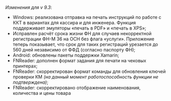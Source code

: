 _Изменения для v 9.3_:
- Windows: реализована отправка на печать инструкций по работе с ККТ в вариантах для кассира и для инженера. Функция поддерживает эмуляторы «печать в PDF» и «печать в XPS»;
- Исправлен расчёт срока жизни ФН для случаев некорректной регистрации ФН-М 36 на ОСН без флага «услуги». Приложение теперь показывает, что срок для таких регистраций урезается до 560 дней независимо от ФФД (согласно паспорту ФН);
- Android: обновлены пакеты поддержки Xamarin;
- FNReader: дополнен формат задания для печати на чековых принтерах;
- FNReader: скорректирован формат команды для обновления ключей проверки КМ *(на данный момент работоспособность функции не подтверждена)*;
- FNReader: скорректировано отображение наименования, количества и цены товара
